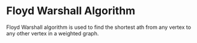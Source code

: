 # Floyd Warshall Algorithm
Floyd Warshall algorithm is used to find the shortest ath from any vertex to any other vertex in a weighted graph.
